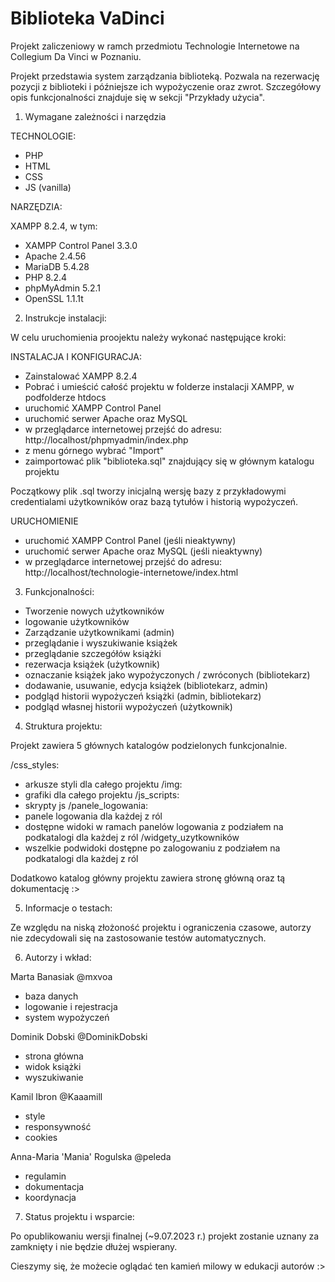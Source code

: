 # Biblioteka VaDinci

Projekt zaliczeniowy w ramch przedmiotu Technologie Internetowe na Collegium Da Vinci w Poznaniu.

Projekt przedstawia system zarządzania biblioteką. Pozwala na rezerwację pozycji z biblioteki i późniejsze ich wypożyczenie oraz zwrot. 
Szczegółowy opis funkcjonalności znajduje się w sekcji "Przykłady użycia".

1. Wymagane zależności i narzędzia

TECHNOLOGIE:

- PHP
- HTML
- CSS
- JS (vanilla)

NARZĘDZIA:

XAMPP 8.2.4, w tym:
- XAMPP Control Panel 3.3.0
- Apache 2.4.56
- MariaDB 5.4.28
- PHP 8.2.4
- phpMyAdmin 5.2.1
- OpenSSL 1.1.1t

2. Instrukcje instalacji:

W celu uruchomienia proojektu należy wykonać następujące kroki:

INSTALACJA I KONFIGURACJA:
- Zainstalować XAMPP 8.2.4
- Pobrać i umieścić całość projektu w folderze instalacji XAMPP, w podfolderze htdocs
- uruchomić XAMPP Control Panel
- uruchomić serwer Apache oraz MySQL
- w przeglądarce internetowej przejść do adresu: http://localhost/phpmyadmin/index.php
- z menu górnego wybrać "Import"
- zaimportować plik "biblioteka.sql" znajdujący się w głównym katalogu projektu

Początkowy plik .sql tworzy inicjalną wersję bazy z przykładowymi credentialami użytkowników oraz bazą tytułów i historią wypożyczeń.

URUCHOMIENIE
- uruchomić XAMPP Control Panel (jeśli nieaktywny)
- uruchomić serwer Apache oraz MySQL (jeśli nieaktywny)
- w przeglądarce internetowej przejść do adresu: http://localhost/technologie-internetowe/index.html

3. Funkcjonalności:

- Tworzenie nowych użytkowników
- logowanie użytkowników
- Zarządzanie użytkownikami (admin)
- przeglądanie i wyszukiwanie książek
- przeglądanie szczegółów książki
- rezerwacja książek (użytkownik)
- oznaczanie książek jako wypożyczonych / zwróconych (bibliotekarz)
- dodawanie, usuwanie, edycja książek (bibliotekarz, admin)
- podgląd historii wypożyczeń książki (admin, bibliotekarz)
- podgląd własnej historii wypożyczeń (użytkownik)

4. Struktura projektu:

Projekt zawiera 5 głównych katalogów podzielonych funkcjonalnie. 

/css_styles:
- arkusze styli dla całego projektu
/img:
- grafiki dla całego projektu
/js_scripts:
- skrypty js
/panele_logowania:
- panele logowania dla każdej z ról
- dostępne widoki w ramach panelów logowania z podziałem na podkatalogi dla każdej z ról
/widgety_uzytkowników
- wszelkie podwidoki dostępne po zalogowaniu z podziałem na podkatalogi dla każdej z ról

Dodatkowo katalog główny projektu zawiera stronę główną oraz tą dokumentację :>

5. Informacje o testach:

Ze względu na niską złożoność projektu i ograniczenia czasowe, autorzy nie zdecydowali się na zastosowanie testów automatycznych.

6. Autorzy i wkład:

Marta Banasiak @mxvoa
- baza danych
- logowanie i rejestracja
- system wypożyczeń

Dominik Dobski @DominikDobski
- strona główna
- widok książki
- wyszukiwanie

Kamil Ibron @Kaaamill
- style
- responsywność
- cookies

Anna-Maria 'Mania' Rogulska @peleda
- regulamin
- dokumentacja
- koordynacja

7. Status projektu i wsparcie:

Po opublikowaniu wersji finalnej (~9.07.2023 r.) projekt zostanie uznany za zamknięty i nie będzie dłużej wspierany.

Cieszymy się, że możecie oglądać ten kamień milowy w edukacji autorów :>